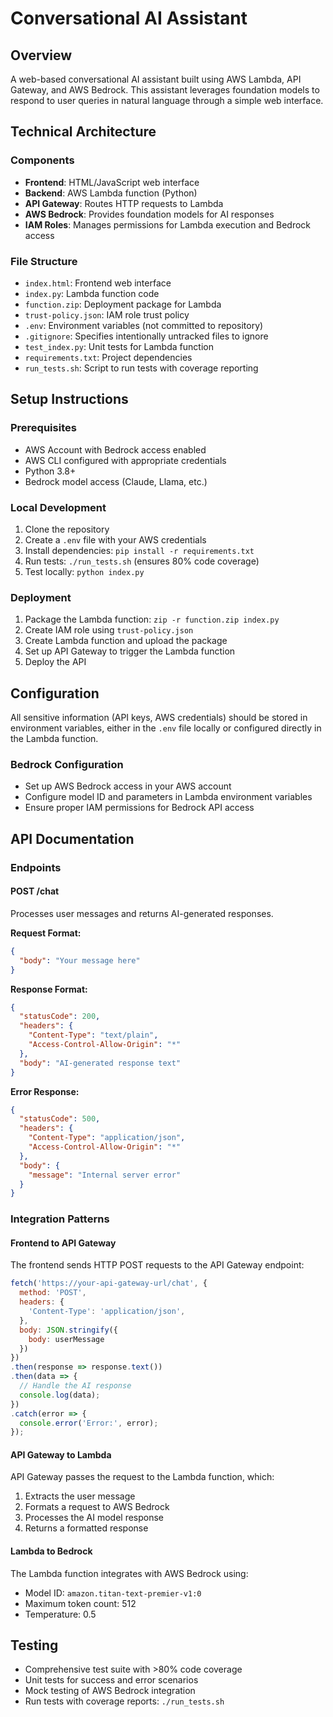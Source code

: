 # Conversational AI Assistant

## Overview
A web-based conversational AI assistant built using AWS Lambda, API Gateway, and AWS Bedrock. This assistant leverages foundation models to respond to user queries in natural language through a simple web interface.

## Technical Architecture

### Components
- **Frontend**: HTML/JavaScript web interface
- **Backend**: AWS Lambda function (Python)
- **API Gateway**: Routes HTTP requests to Lambda
- **AWS Bedrock**: Provides foundation models for AI responses
- **IAM Roles**: Manages permissions for Lambda execution and Bedrock access

### File Structure
- `index.html`: Frontend web interface
- `index.py`: Lambda function code
- `function.zip`: Deployment package for Lambda
- `trust-policy.json`: IAM role trust policy
- `.env`: Environment variables (not committed to repository)
- `.gitignore`: Specifies intentionally untracked files to ignore
- `test_index.py`: Unit tests for Lambda function
- `requirements.txt`: Project dependencies
- `run_tests.sh`: Script to run tests with coverage reporting

## Setup Instructions

### Prerequisites
- AWS Account with Bedrock access enabled
- AWS CLI configured with appropriate credentials
- Python 3.8+
- Bedrock model access (Claude, Llama, etc.)

### Local Development
1. Clone the repository
2. Create a `.env` file with your AWS credentials
3. Install dependencies: `pip install -r requirements.txt`
4. Run tests: `./run_tests.sh` (ensures 80% code coverage)
5. Test locally: `python index.py`

### Deployment
1. Package the Lambda function: `zip -r function.zip index.py`
2. Create IAM role using `trust-policy.json`
3. Create Lambda function and upload the package
4. Set up API Gateway to trigger the Lambda function
5. Deploy the API

## Configuration
All sensitive information (API keys, AWS credentials) should be stored in environment variables, either in the `.env` file locally or configured directly in the Lambda function.

### Bedrock Configuration
- Set up AWS Bedrock access in your AWS account
- Configure model ID and parameters in Lambda environment variables
- Ensure proper IAM permissions for Bedrock API access

## API Documentation

### Endpoints

#### POST /chat
Processes user messages and returns AI-generated responses.

**Request Format:**
```json
{
  "body": "Your message here"
}
```

**Response Format:**
```json
{
  "statusCode": 200,
  "headers": {
    "Content-Type": "text/plain",
    "Access-Control-Allow-Origin": "*"
  },
  "body": "AI-generated response text"
}
```

**Error Response:**
```json
{
  "statusCode": 500,
  "headers": {
    "Content-Type": "application/json",
    "Access-Control-Allow-Origin": "*"
  },
  "body": {
    "message": "Internal server error"
  }
}
```

### Integration Patterns

#### Frontend to API Gateway
The frontend sends HTTP POST requests to the API Gateway endpoint:

```javascript
fetch('https://your-api-gateway-url/chat', {
  method: 'POST',
  headers: {
    'Content-Type': 'application/json',
  },
  body: JSON.stringify({
    body: userMessage
  })
})
.then(response => response.text())
.then(data => {
  // Handle the AI response
  console.log(data);
})
.catch(error => {
  console.error('Error:', error);
});
```

#### API Gateway to Lambda
API Gateway passes the request to the Lambda function, which:
1. Extracts the user message
2. Formats a request to AWS Bedrock
3. Processes the AI model response
4. Returns a formatted response

#### Lambda to Bedrock
The Lambda function integrates with AWS Bedrock using:
- Model ID: `amazon.titan-text-premier-v1:0`
- Maximum token count: 512
- Temperature: 0.5

## Testing
- Comprehensive test suite with >80% code coverage
- Unit tests for success and error scenarios
- Mock testing of AWS Bedrock integration
- Run tests with coverage reports: `./run_tests.sh`


